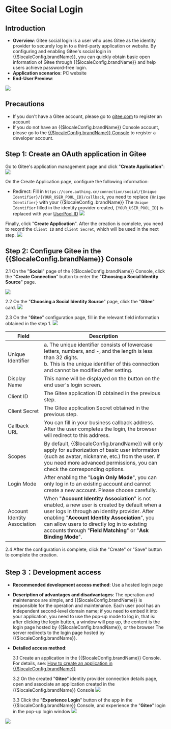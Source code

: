 # Gitee Social Login

<LastUpdated />

## Introduction

- **Overview**: Gitee social login is a user who uses Gitee as the identity provider to securely log in to a third-party application or website. By configuring and enabling Gitee's social login in {{$localeConfig.brandName}}, you can quickly obtain basic open information of Gitee through {{$localeConfig.brandName}} and help users achieve password-free login.
- **Application scenarios**: PC website
- **End-User Preview**:

![](./images/login.jpg)

## Precautions

- If you don't have a Gitee account, please go to [gitee.com](https://gitee.com/signup) to register an account
- If you do not have an {{$localeConfig.brandName}} Console account, please go to the [{{$localeConfig.brandName}} Console](https://authing.cn/) to register a developer account.

## Step 1: Create an OAuth application in Gitee

Go to Gitee's application management page and click "**Create Application**":
![](./images/step1-1.jpg)

On the Create Application page, configure the following information:

- Redirect: Fill in `https://core.authing.cn/connection/social/{Unique Identifier}/{YOUR_USER_POOL_ID}/callback`, you need to replace `{Unique Identifier}` with your {{$localeConfig .brandName}} The `Unique Identifier` filled in the identity provider created, `{YOUR_USER_POOL_ID}` is replaced with your [UserPool ID](/en/guides/faqs/get-userpool-id-and-secret.md)
  ![](./images/step1-2.jpg)

Finally, click "**Create Application**". After the creation is complete, you need to record the `Client ID` and `Client Secret`, which will be used in the next step.
![](./images/step1-3.jpg)

## Step 2: Configure Gitee in the {{$localeConfig.brandName}} Console

2.1 On the "**Social**" page of the {{$localeConfig.brandName}} Console, click the "**Create Connection**" button to enter the "**Choosing a Social Identity Source**" page.

![](~@imagesEnUs/guides/connections/create-social-idp.jpg)

2.2 On the "**Choosing a Social Identity Source**" page, click the "**Gitee**" card.
![](./images/add-app-1.jpg)

2.3 On the "**Gitee**" configuration page, fill in the relevant field information obtained in the step 1.
![](./images/add-app-2.jpg)

| Field                        | Description                                                                                                                                                                                                                                                                                                       |
| ---------------------------- | ----------------------------------------------------------------------------------------------------------------------------------------------------------------------------------------------------------------------------------------------------------------------------------------------------------------- |
| Unique Identifier            | a. The unique identifier consists of lowercase letters, numbers, and -, and the length is less than 32 digits. <br />b. This is the unique identifier of this connection and cannot be modified after setting.                                                                                                    |
| Display Name                 | This name will be displayed on the button on the end user's login screen.                                                                                                                                                                                                                                         |
| Client ID                    | The Gitee application ID obtained in the previous step.                                                                                                                                                                                                                                                           |
| Client Secret                | The Gitee application Secret obtained in the previous step.                                                                                                                                                                                                                                                       |
| Callback URL                 | You can fill in your business callback address. After the user completes the login, the browser will redirect to this address.                                                                                                                                                                                    |
| Scopes                       | By default, {{$localeConfig.brandName}} will only apply for authorization of basic user information (such as avatar, nickname, etc.) from the user. If you need more advanced permissions, you can check the corresponding options.                                                                               |
| Login Mode                   | After enabling the "**Login Only Mode**", you can only log in to an existing account and cannot create a new account. Please choose carefully.                                                                                                                                                                    |
| Account Identity Association | When "**Account Identity Association**" is not enabled, a new user is created by default when a user logs in through an identity provider. After enabling "**Account Identity Association**", you can allow users to directly log in to existing accounts through "**Field Matching**" or "**Ask Binding Mode**". |

2.4 After the configuration is complete, click the "Create" or "Save" button to complete the creation.

## Step 3：Development access

- **Recommended development access method**: Use a hosted login page
- **Description of advantages and disadvantages**: The operation and maintenance are simple, and {{$localeConfig.brandName}} is responsible for the operation and maintenance. Each user pool has an independent second-level domain name; if you need to embed it into your application, you need to use the pop-up mode to log in, that is: after clicking the login button, a window will pop up, the content is the login page hosted by {{$localeConfig.brandName}}, or the browser The server redirects to the login page hosted by {{$localeConfig.brandName}}.
- **Detailed access method**:

  3.1 Create an application in the {{$localeConfig.brandName}} Console. For details, see: [How to create an application in {{$localeConfig.brandName}}](/en/guides/app/create-app.md)

  3.2 On the created "**Gitee**" identity provider connection details page, open and associate an application created in the {{$localeConfig.brandName}} Console
  ![](./images/step3.2.jpg)

  3.3 Click the "**Experience Login**" button of the app in the {{$localeConfig.brandName}} Console, and experience the "**Gitee**" login in the pop-up login window
  ![](./images/step3.3-1.jpg)

![](./images/step3.3-2.jpg)
